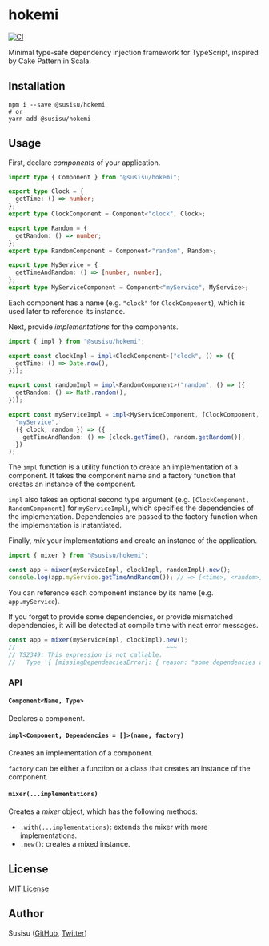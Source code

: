 # hokemi

[![CI](https://github.com/susisu/hokemi/workflows/CI/badge.svg)](https://github.com/susisu/hokemi/actions?query=workflow%3ACI)

Minimal type-safe dependency injection framework for TypeScript, inspired by Cake Pattern in Scala.

## Installation

``` shell
npm i --save @susisu/hokemi
# or
yarn add @susisu/hokemi
```

## Usage

First, declare *components* of your application.

``` ts
import type { Component } from "@susisu/hokemi";

export type Clock = {
  getTime: () => number;
};
export type ClockComponent = Component<"clock", Clock>;

export type Random = {
  getRandom: () => number;
};
export type RandomComponent = Component<"random", Random>;

export type MyService = {
  getTimeAndRandom: () => [number, number];
};
export type MyServiceComponent = Component<"myService", MyService>;
```

Each component has a name (e.g. `"clock"` for `ClockComponent`), which is used later to reference its instance.

Next, provide *implementations* for the components.

``` ts
import { impl } from "@susisu/hokemi";

export const clockImpl = impl<ClockComponent>("clock", () => ({
  getTime: () => Date.now(),
}));

export const randomImpl = impl<RandomComponent>("random", () => ({
  getRandom: () => Math.random(),
}));

export const myServiceImpl = impl<MyServiceComponent, [ClockComponent, RandomComponent]>(
  "myService",
  ({ clock, random }) => ({
    getTimeAndRandom: () => [clock.getTime(), random.getRandom()],
  })
);
```

The `impl` function is a utility function to create an implementation of a component. It takes the component name and a factory function that creates an instance of the component.

`impl` also takes an optional second type argument (e.g. `[ClockComponent, RandomComponent]` for `myServiceImpl`), which specifies the dependencies of the implementation. Dependencies are passed to the factory function when the implementation is instantiated.

Finally, *mix* your implementations and create an instance of the application.

``` ts
import { mixer } from "@susisu/hokemi";

const app = mixer(myServiceImpl, clockImpl, randomImpl).new();
console.log(app.myService.getTimeAndRandom()); // => [<time>, <random>]
```

You can reference each component instance by its name (e.g. `app.myService`).

If you forget to provide some dependencies, or provide mismatched dependencies, it will be detected at compile time with neat error messages.

``` ts
const app = mixer(myServiceImpl, clockImpl).new();
//                                          ~~~
// TS2349: This expression is not callable.
//   Type '{ [missingDependenciesError]: { reason: "some dependencies are missing"; providerName: "myService"; dependencies: [{ name: "random"; expectedType: Random; }]; }; }' has no call signatures.
```

### API

#### `Component<Name, Type>`

Declares a component.

#### `impl<Component, Dependencies = []>(name, factory)`

Creates an implementation of a component.

`factory` can be either a function or a class that creates an instance of the component.

#### `mixer(...implementations)`

Creates a *mixer* object, which has the following methods:

- `.with(...implementations)`: extends the mixer with more implementations.
- `.new()`: creates a mixed instance.

## License

[MIT License](http://opensource.org/licenses/mit-license.php)

## Author

Susisu ([GitHub](https://github.com/susisu), [Twitter](https://twitter.com/susisu2413))

